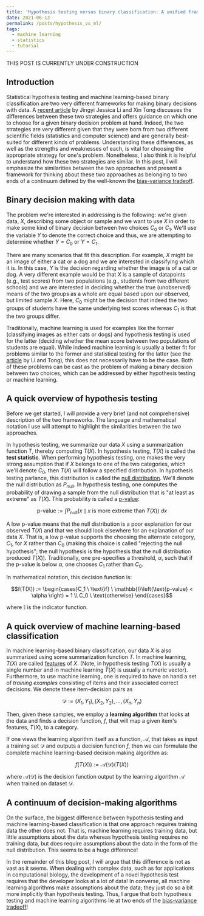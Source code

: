 ```yaml
---
title: 'Hypothesis testing versus binary classification: A unified framework'
date: 2021-06-13
permalink: /posts/hypothesis_vs_ml/
tags:
  - machine learning
  - statistics
  - tutorial
---
```


THIS POST IS CURRENTLY UNDER CONSTRUCTION

Introduction
-----------

Statistical hypothesis testing and machine learning-based binary classification are two very different frameworks for making binary decisions with data. A [recent article](https://doi.org/10.1016/j.patter.2020.100115) by Jingyi Jessica Li and Xin Tong discusses the differences between these two strategies and offers guidance on which one to choose for a given binary decision problem at hand. Indeed, the two strategies are very different given that they were born from two different scientific fields (statistics and computer science) and are generally best-suited for different kinds of problems. Understanding these differences, as well as the strengths and weaknesses of each, is vital for choosing the appropriate strategy for one's problem. Nonetheless, I also think it is helpful to understand how these two strategies are similar. In this post, I will emphasize the similarities between the two approaches and present a framework for thinking about these two approaches as belonging to two ends of a continuum defined by the well-known the [bias-variance tradeoff](https://en.wikipedia.org/wiki/Bias%E2%80%93variance_tradeoff). 

Binary decision making with data
----------

The problem we're interested in addressing is the following: we're given data, $X$, describing some object or sample and we want to use $X$ in order to make some kind of binary decision between two choices $C_0$ or $C_1$. We'll use the variable $Y$ to denote the correct choice and thus, we are attempting to determine whether $Y = C_0$ or $Y = C_1$.  

There are many scenarios that fit this description. For example, $X$ might be an image of either a cat or a dog and we are interested in classifying which it is. In this case, $Y$ is the decision regarding whether the image is of a cat or dog. A very different example would be that $X$ is a sample of datapoints (e.g., test scores) from two populations (e.g., students from two different schools) and we are interested in deciding whether the true (unobserved) means of the two groups as a whole are equal based upon our observed, but limited sample $X$.  Here, $C_0$ might be the decision that indeed the two groups of students have the same underlying test scores whereas $C_1$ is that the two groups differ.

Traditionally, machine learning is used for examples like the former (classifying images as either cats or dogs) and hypothesis testing is used for the latter (deciding whether the mean score between two populations of students are equal). While indeed machine learning is usually a better fit for problems similar to the former and statistical testing for the latter (see the [article](https://doi.org/10.1016/j.patter.2020.100115) by Li and Tong), this does not necessarily have to be the case. Both of these problems can be cast as the problem of making a binary decision between two choices, which can be addressed by either hypothesis testing or machine learning.

A quick overview of hypothesis testing  
-----------

Before we get started, I will provide a very brief (and not comprehensive) description of the two frameworks.  The language and mathematical notation I use will attempt to highlight the similarities between the two approaches. 

In hypothesis testing, we summarize our data $X$ using a summarization function $T$, thereby computing $T(X)$.  In hypothesis testing, $T(X)$ is called the **test statistic**.  When performing hypothesis testing, one makes the very strong assumption that if $X$ belongs to one of the two categories, which we'll denote $C_0$, then $T(X)$ will follow a specified distribution.  In hypothesis testing parlance, this distribution is called the [null distribution](https://en.wikipedia.org/wiki/Null_distribution#:~:text=Null%20distribution%20is%20a%20tool,is%20said%20to%20be%20true). We'll denote the null distribution as $P_{\text{null}}$.  In hypothesis testing, one computes the probability of drawing a sample from the null distribution that is "at least as extreme" as $T(X)$.  This probability is called a [p-value](https://en.wikipedia.org/wiki/P-value): 

$$\text{p-value} := \int P_{\text{null}}(x \mid x \ \text{is more extreme than} \ T(X)) \ dx$$

A low p-value means that the null distribution is a poor explanation for our observed $T(X)$ and that we should look elsewhere for an explanation of our data $X$.  That is, a low p-value supports the choosing the alternate category, $C_1$, for $X$ rather than $C_0$ (making this choice is called "rejecting the null hypothesis"; the null hypothesis is the hypothesis that the null distribution produced $T(X)$). Traditionally, one pre-specifies a threshold, $\alpha$, such that if the p-value is below $\alpha$, one chooses $C_1$ rather than $C_0$.

In mathematical notation, this decision function is:

$$f(T(X)) := \begin{cases}C_1  \ \text{if} \ \mathbb{I}\left(\text{p-value} < \alpha \right) = 1 \\  C_0  \ \text{otherwise} \end{cases}$$

where $\mathbb{I}$ is the indicator function.

A quick overview of machine learning-based classification
-----------------

In machine learning-based binary classification, our data $X$ is also summarized using some summarization function $T$.  In machine learning, $T(X)$ are called [features](https://en.wikipedia.org/wiki/Feature_selection) of $X$. (Note, in hypothesis testing $T(X)$ is usually a single number and in machine learning $T(X)$ is usually a numeric vector).  Furthermore, to use machine learning, one is required to have on hand a set of *training examples* consisting of items and their associated correct decisions. We denote these item-decision pairs as 

$$\mathcal{D} := (X_1, Y_1), (X_2, Y_2), \dots, (X_n, Y_n)$$ 

Then, given these samples, we employ a **learning algorithm** that looks at the data and finds a decision function, $f$, that will map a given item's features, $T(X)$, to a category.  

If one views the learning algorithm itself as a function, $\mathcal{A}$, that takes as input a training set $\mathcal{D}$ and outputs a decision function $f$, then we can formulate the complete machine learning-based decision making algorithm as:

$$f(T(X)) := \mathcal{A}(\mathcal{D})(T(X))$$

where $\mathcal{A}(\mathcal{D})$ is the decision function output by the learning algorithm $\mathcal{A}$ when trained on dataset $\mathcal{D}$.


A continuum of decision-making algorithms
-----------

On the surface, the biggest difference between hypothesis testing and machine learning-based classification is that one approach requires training data the other does not.  That is, machine learning requires training data, but little assumptions about the data whereas hypothesis testing requires no training data, but does require assumptions about the data in the form of the null distribution. This seems to be a huge difference! 

In the remainder of this blog post, I will argue that this difference is not as vast as it seems.  When dealing with complex data, such as for applications in computational biology, the development of a novel hypothesis test requires that the developer looks at a lot of data! In converse, all machine learning algorithms make assumptions about the data; they just do so a bit more implicitly than hypothesis testing.  Thus, I argue that both hypothesis testing and machine learning algorithms lie at two ends of the [bias-variance tradeoff](https://en.wikipedia.org/wiki/Bias%E2%80%93variance_tradeoff)!



